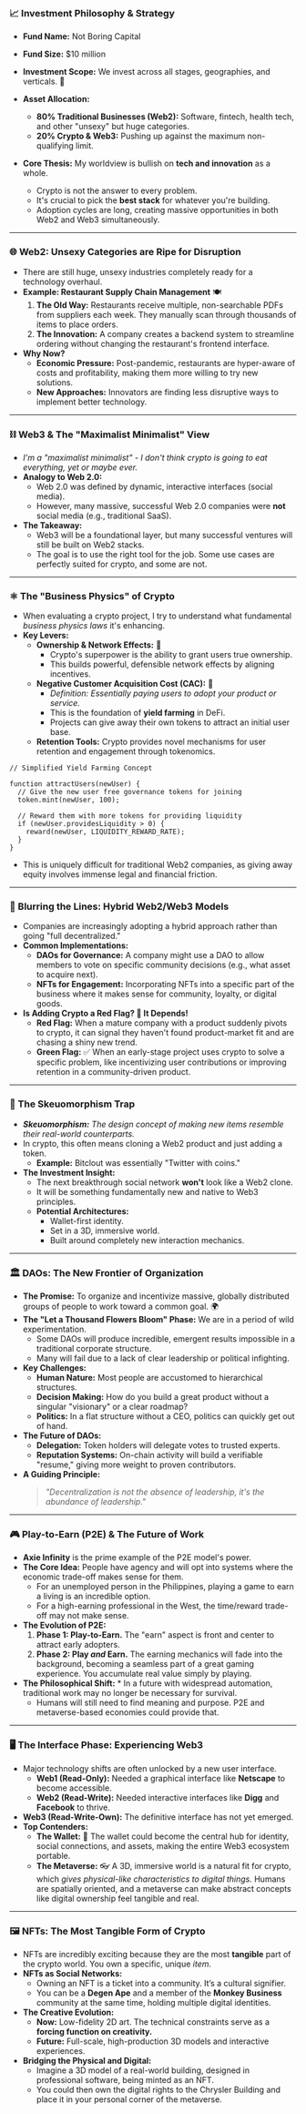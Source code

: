 ### 📈 Investment Philosophy & Strategy

  * **Fund Name:** Not Boring Capital

  * **Fund Size:** $10 million

  * **Investment Scope:** We invest across all stages, geographies, and verticals. 🚀

  * **Asset Allocation:**

      * **80% Traditional Businesses (Web2):** Software, fintech, health tech, and other "unsexy" but huge categories.
      * **20% Crypto & Web3:** Pushing up against the maximum non-qualifying limit.

  * **Core Thesis:** My worldview is bullish on **tech and innovation** as a whole.

      * Crypto is not the answer to every problem.
      * It's crucial to pick the **best stack** for whatever you're building.
      * Adoption cycles are long, creating massive opportunities in both Web2 and Web3 simultaneously.

-----

### 🌐 Web2: Unsexy Categories are Ripe for Disruption

  * There are still huge, unsexy industries completely ready for a technology overhaul.
  * **Example: Restaurant Supply Chain Management** 🍽️
    1.  **The Old Way:** Restaurants receive multiple, non-searchable PDFs from suppliers each week. They manually scan through thousands of items to place orders.
    2.  **The Innovation:** A company creates a backend system to streamline ordering without changing the restaurant's frontend interface.
  * **Why Now?**
      * **Economic Pressure:** Post-pandemic, restaurants are hyper-aware of costs and profitability, making them more willing to try new solutions.
      * **New Approaches:** Innovators are finding less disruptive ways to implement better technology.

-----

### ⛓️ Web3 & The "Maximalist Minimalist" View

  * *I'm a "maximalist minimalist" - I don't think crypto is going to eat everything, yet or maybe ever.*
  * **Analogy to Web 2.0:**
      * Web 2.0 was defined by dynamic, interactive interfaces (social media).
      * However, many massive, successful Web 2.0 companies were **not** social media (e.g., traditional SaaS).
  * **The Takeaway:**
      * Web3 will be a foundational layer, but many successful ventures will still be built on Web2 stacks.
      * The goal is to use the right tool for the job. Some use cases are perfectly suited for crypto, and some are not.

-----

### ⚛️ The "Business Physics" of Crypto

  * When evaluating a crypto project, I try to understand what fundamental *business physics laws* it's enhancing.
  * **Key Levers:**
      * **Ownership & Network Effects:** 🤝
          * Crypto's superpower is the ability to grant users true ownership.
          * This builds powerful, defensible network effects by aligning incentives.
      * **Negative Customer Acquisition Cost (CAC):** 💸
          * *Definition: Essentially paying users to adopt your product or service.*
          * This is the foundation of **yield farming** in DeFi.
          * Projects can give away their own tokens to attract an initial user base.
      * **Retention Tools:** Crypto provides novel mechanisms for user retention and engagement through tokenomics.

<!-- end list -->

```
// Simplified Yield Farming Concept

function attractUsers(newUser) {
  // Give the new user free governance tokens for joining
  token.mint(newUser, 100);
  
  // Reward them with more tokens for providing liquidity
  if (newUser.providesLiquidity > 0) {
    reward(newUser, LIQUIDITY_REWARD_RATE);
  }
}
```

  * This is uniquely difficult for traditional Web2 companies, as giving away equity involves immense legal and financial friction.

-----

### 🌉 Blurring the Lines: Hybrid Web2/Web3 Models

  * Companies are increasingly adopting a hybrid approach rather than going "full decentralized."
  * **Common Implementations:**
      * **DAOs for Governance:** A company might use a DAO to allow members to vote on specific community decisions (e.g., what asset to acquire next).
      * **NFTs for Engagement:** Incorporating NFTs into a specific part of the business where it makes sense for community, loyalty, or digital goods.
  * **Is Adding Crypto a Red Flag? 🚩 It Depends\!**
      * **Red Flag:** When a mature company with a product suddenly pivots to crypto, it can signal they haven't found product-market fit and are chasing a shiny new trend.
      * **Green Flag:** ✅ When an early-stage project uses crypto to solve a specific problem, like incentivizing user contributions or improving retention in a community-driven product.

-----

### 👟 The Skeuomorphism Trap

  * ***Skeuomorphism:*** *The design concept of making new items resemble their real-world counterparts.*
  * In crypto, this often means cloning a Web2 product and just adding a token.
      * **Example:** Bitclout was essentially "Twitter with coins."
  * **The Investment Insight:**
      * The next breakthrough social network **won't** look like a Web2 clone.
      * It will be something fundamentally new and native to Web3 principles.
      * **Potential Architectures:**
          * Wallet-first identity.
          * Set in a 3D, immersive world.
          * Built around completely new interaction mechanics.

-----

### 🏛️ DAOs: The New Frontier of Organization

  * **The Promise:** To organize and incentivize massive, globally distributed groups of people to work toward a common goal. 🌍
  * **The "Let a Thousand Flowers Bloom" Phase:** We are in a period of wild experimentation.
      * Some DAOs will produce incredible, emergent results impossible in a traditional corporate structure.
      * Many will fail due to a lack of clear leadership or political infighting.
  * **Key Challenges:**
      * **Human Nature:** Most people are accustomed to hierarchical structures.
      * **Decision Making:** How do you build a great product without a singular "visionary" or a clear roadmap?
      * **Politics:** In a flat structure without a CEO, politics can quickly get out of hand.
  * **The Future of DAOs:**
      * **Delegation:** Token holders will delegate votes to trusted experts.
      * **Reputation Systems:** On-chain activity will build a verifiable "resume," giving more weight to proven contributors.
  * **A Guiding Principle:**
    > *"Decentralization is not the absence of leadership, it's the abundance of leadership."*

-----

### 🎮 Play-to-Earn (P2E) & The Future of Work

  * **Axie Infinity** is the prime example of the P2E model's power.
  * **The Core Idea:** People have agency and will opt into systems where the economic trade-off makes sense for them.
      * For an unemployed person in the Philippines, playing a game to earn a living is an incredible option.
      * For a high-earning professional in the West, the time/reward trade-off may not make sense.
  * **The Evolution of P2E:**
    1.  **Phase 1: Play-to-Earn.** The "earn" aspect is front and center to attract early adopters.
    2.  **Phase 2: Play *and* Earn.** The earning mechanics will fade into the background, becoming a seamless part of a great gaming experience. You accumulate real value simply by playing.
  * **The Philosophical Shift:** \* In a future with widespread automation, traditional work may no longer be necessary for survival.
      * Humans will still need to find meaning and purpose. P2E and metaverse-based economies could provide that.

-----

### 🖥️ The Interface Phase: Experiencing Web3

  * Major technology shifts are often unlocked by a new user interface.
      * **Web1 (Read-Only):** Needed a graphical interface like **Netscape** to become accessible.
      * **Web2 (Read-Write):** Needed interactive interfaces like **Digg** and **Facebook** to thrive.
  * **Web3 (Read-Write-Own):** The definitive interface has not yet emerged.
  * **Top Contenders:**
      * **The Wallet:** 🦊 The wallet could become the central hub for identity, social connections, and assets, making the entire Web3 ecosystem portable.
      * **The Metaverse:** 👓 A 3D, immersive world is a natural fit for crypto, which *gives physical-like characteristics to digital things.* Humans are spatially oriented, and a metaverse can make abstract concepts like digital ownership feel tangible and real.

-----

### 🖼️ NFTs: The Most Tangible Form of Crypto

  * NFTs are incredibly exciting because they are the most **tangible** part of the crypto world. You own a specific, unique *item*.
  * **NFTs as Social Networks:**
      * Owning an NFT is a ticket into a community. It’s a cultural signifier.
      * You can be a **Degen Ape** and a member of the **Monkey Business** community at the same time, holding multiple digital identities.
  * **The Creative Evolution:**
      * **Now:** Low-fidelity 2D art. The technical constraints serve as a **forcing function on creativity.**
      * **Future:** Full-scale, high-production 3D models and interactive experiences.
  * **Bridging the Physical and Digital:**
      * Imagine a 3D model of a real-world building, designed in professional software, being minted as an NFT.
      * You could then own the digital rights to the Chrysler Building and place it in your personal corner of the metaverse.